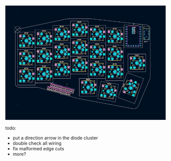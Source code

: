 ![screenshot of the corne](https://github.com/HamNuggets/temu_corne/blob/main/screenshot.png?raw=true)

todo:

- put a direction arrow in the diode cluster
- double check all wiring
- fix malformed edge cuts
- more?
